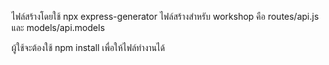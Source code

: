 ไฟล์สร้างโดยใช้ npx express-generator ไฟล์สร้างสำหรับ workshop คือ routes/api.js และ models/api.models

ผู้ใช้จะต้องใช้ npm install เพื่อให้ไฟล์ทำงานได้

